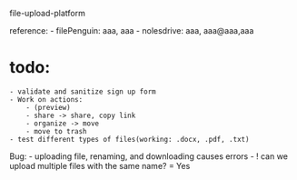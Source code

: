 file-upload-platform

reference:
    - filePenguin: aaa, aaa
    - nolesdrive: aaa, aaa@aaa,aaa
# todo:
    - validate and sanitize sign up form
    - Work on actions:
        - (preview)
        - share -> share, copy link
        - organize -> move
        - move to trash
    - test different types of files(working: .docx, .pdf, .txt)

Bug: 
    - uploading file, renaming, and downloading causes errors
    - ! can we upload multiple files with the same name? = Yes
